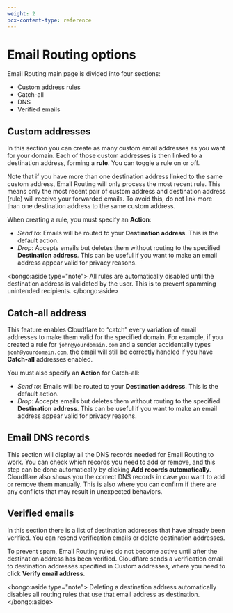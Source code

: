 ```yaml
---
weight: 2
pcx-content-type: reference
---
```


# Email Routing options

Email Routing main page is divided into four sections:

- Custom address rules
- Catch-all
- DNS
- Verified emails

## Custom addresses

In this section you can create as many custom email addresses as you want for your domain. Each of those custom addresses is then linked to a destination address, forming a **rule**. You can toggle a rule on or off.

Note that if you have more than one destination address linked to the same custom address, Email Routing will only process the most recent rule. This means only the most recent pair of custom address and destination address (rule) will receive your forwarded emails. To avoid this, do not link more than one destination address to the same custom address.

When creating a rule, you must specify an **Action**:

- _Send to_: Emails will be routed to your **Destination address**. This is the default action.
- _Drop_: Accepts emails but deletes them without routing to the specified **Destination address**. This can be useful if you want to make an email address appear valid for privacy reasons.

<bongo:aside type="note">
All rules are automatically disabled until the destination address is validated by the user. This is to prevent spamming unintended recipients.
</bongo:aside>

## Catch-all address

This feature enables Cloudflare to “catch” every variation of email addresses to make them valid for the specified domain. For example, if you created a rule for `john@yourdomain.com` and a sender accidentally types `jonh@yourdomain.com`, the email will still be correctly handled if you have **Catch-all** addresses enabled.

You must also specify an **Action** for Catch-all:

- _Send to_: Emails will be routed to your **Destination address**. This is the default action.
- _Drop_: Accepts emails but deletes them without routing to the specified **Destination address**. This can be useful if you want to make an email address appear valid for privacy reasons.

## Email DNS records

This section will display all the DNS records needed for Email Routing to work. You can check which records you need to add or remove, and this step can be done automatically by clicking **Add records automatically**. Cloudflare also shows you the correct DNS records in case you want to add or remove them manually. This is also where you can confirm if there are any conflicts that may result in unexpected behaviors.

## Verified emails

In this section there is a list of destination addresses that have already been verified. You can resend verification emails or delete destination addresses.

To prevent spam, Email Routing rules do not become active until after the destination address has been verified. Cloudflare sends a verification email to destination addresses specified in Custom addresses, where you need to click **Verify email address**.

<bongo:aside type="note">
Deleting a destination address automatically disables all routing rules that use that email address as destination.
</bongo:aside>
